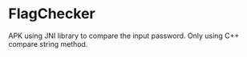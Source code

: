 # FlagChecker

APK using JNI library to compare the input password. Only using C++ compare string method.
